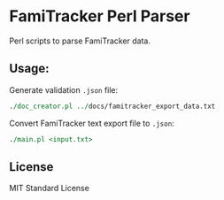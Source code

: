 # FamiTracker Perl Parser
Perl scripts to parse FamiTracker data.

## Usage:
Generate validation `.json` file:
```perl 
./doc_creator.pl ../docs/famitracker_export_data.txt
```

Convert FamiTracker text export file to `.json`:
```perl
./main.pl <input.txt>
```

## License
MIT Standard License

